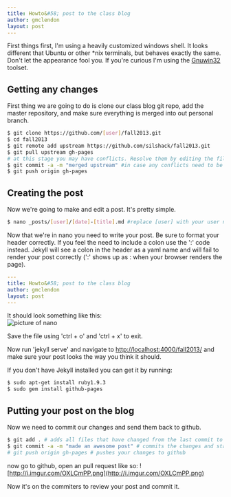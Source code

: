 ```yaml
---
title: Howto&#58; post to the class blog
author: gmclendon
layout: post
---
```



First things first, I'm using a heavily customized windows shell. It looks different that Ubuntu or other *nix terminals, but behaves exactly the same. Don't let the appearance fool you. If you're curious I'm using the [Gnuwin32](http://gnuwin32.sourceforge.net/) toolset.

## Getting any changes
First thing we are going to do is clone our class blog git repo, add the master repository, and make sure everything is merged into out personal branch.  

```bash
$ git clone https://github.com/[user]/fall2013.git
$ cd fall2013
$ git remote add upstream https://github.com/silshack/fall2013.git
$ git pull upstream gh-pages 
# at this stage you may have conflicts. Resolve them by editing the files using nano or another editor.
$ git commit -a -m "merged upstream" #in case any conflicts need to be merged
$ git push origin gh-pages
```

## Creating the post  
Now we're going to make and edit a post. It's pretty simple.  

```bash
$ nano _posts/[user]/[date]-[title].md #replace [user] with your user name, [date] should be formatted "1970-01-31"
```

Now that we're in nano you need to write your post. Be sure to format your header correctly. If you feel the need to include a colon use the '&#58;' code instead. Jekyll will see a colon in the header as a yaml name and will fail to render your post correctly ('&#58;' shows up as &#58; when your browser renders the page).  

```yaml
---
title: Howto&#58; post to the class blog
author: gmclendon
layout: post
---
```

It should look something like this:  
![picture of nano](http://i.imgur.com/6Y20kW2.png)

Save the file using 'ctrl + o' and 'ctrl + x' to exit.  

Now run 'jekyll serve' and navigate to [http://localhost:4000/fall2013/](http://localhost:4000/fall2013/) and make sure your post looks the way you think it should.

If you don't have Jekyll installed you can get it by running:  
```bash
$ sudo apt-get install ruby1.9.3
$ sudo gem install github-pages
```  

## Putting your post on the blog
Now we need to commit our changes and send them back to github.  
```bash  
$ git add . # adds all files that have changed from the last commit to the next commit
$ git commit -a -m "made an awesome post" # commits the changes and stages them to be shared with other repositories
# git push origin gh-pages # pushes your changes to github
```

now go to github, open an pull request like so:
![http://i.imgur.com/OXLCmPP.png](http://i.imgur.com/OXLCmPP.png)

Now it's on the commiters to review your post and commit it. 
